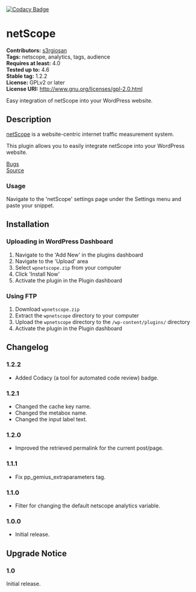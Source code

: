[![Codacy Badge](https://api.codacy.com/project/badge/Grade/696fcc2ec05b4dcba4810c37c7623a88)](https://www.codacy.com/app/s3rgiosan/wpnetscope?utm_source=github.com&amp;utm_medium=referral&amp;utm_content=s3rgiosan/wpnetscope&amp;utm_campaign=Badge_Grade)

# netScope #
**Contributors:** [s3rgiosan](https://profiles.wordpress.org/s3rgiosan)  
**Tags:** netscope, analytics, tags, audience    
**Requires at least:** 4.0    
**Tested up to:** 4.6    
**Stable tag:** 1.2.2   
**License:** GPLv2 or later    
**License URI:** http://www.gnu.org/licenses/gpl-2.0.html    

Easy integration of netScope into your WordPress website.  

## Description ##

[netScope](http://netscope.marktest.pt/) is a website-centric internet traffic measurement system.

This plugin allows you to easily integrate netScope into your WordPress website.  

[Bugs](https://github.com/s3rgiosan/wpnetscope/issues)  
[Source](https://github.com/s3rgiosan/wpnetscope)  

### Usage ###

Navigate to the 'netScope' settings page under the Settings menu and paste your snippet.  

## Installation ##

### Uploading in WordPress Dashboard ###

1. Navigate to the 'Add New' in the plugins dashboard
2. Navigate to the 'Upload' area
3. Select `wpnetscope.zip` from your computer
4. Click 'Install Now'
5. Activate the plugin in the Plugin dashboard

### Using FTP ###

1. Download `wpnetscope.zip`
2. Extract the `wpnetscope` directory to your computer
3. Upload the `wpnetscope` directory to the `/wp-content/plugins/` directory
4. Activate the plugin in the Plugin dashboard

## Changelog ##

### 1.2.2 ###
* Added Codacy (a tool for automated code review) badge.  

### 1.2.1 ###
* Changed the cache key name.  
* Changed the metabox name.  
* Changed the input label text.  

### 1.2.0 ###
* Improved the retrieved permalink for the current post/page.  

### 1.1.1 ###
* Fix pp_gemius_extraparameters tag. 

### 1.1.0 ###
* Filter for changing the default netscope analytics variable. 

### 1.0.0 ###
* Initial release.  

## Upgrade Notice ##

### 1.0 ###
Initial release.  
